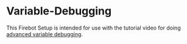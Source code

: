 # Variable-Debugging
This Firebot Setup is intended for use with the tutorial video for doing [advanced variable debugging](https://youtu.be/XJwsQmYuBWM).
